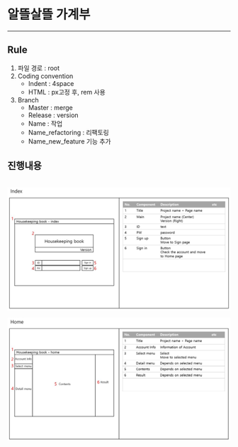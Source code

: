 # 알뜰살뜰 가계부

---

## Rule

1. 파일 경로 : root
2. Coding convention
   - Indent : 4space
   - HTML : px고정 후, rem 사용
3. Branch
   - Master : merge
   - Release : version
   - Name : 작업
   - Name_refactoring : 리팩토링
   - Name_new_feature 기능 추가

## 진행내용

​	![image-20210830170030768](https://github.com/HyeonsikBae/ADSD/blob/master/index.JPG)

![image-20210830170030768](https://github.com/HyeonsikBae/ADSD/blob/master/home.JPG)